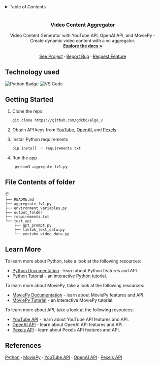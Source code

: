 <!-- TABLE OF CONTENTS -->
<details>
  <summary>Table of Contents</summary>
  <ol>
    <li>
      <a href="#technology-used">Technology used</a>      
    </li>
    <li><a href="#getting-started">Getting started</a></li>
    <li><a href="#file-contents-of-folder">File Contents of folder</a></li>
    <li><a href="#learn-more">Learn More</a></li>
    <li><a href="#references">References</a></li>
  </ol>
</details>
<br />
<div align="center">
  <!-- <a href="https://github.com/gdcho/algo_v">
    <img src="/public/images/algov.png" alt="Logo" width="300" height="300">
  </a> -->

  <h3 align="center">Video Content Aggregator</h3>


  <p align="center">
    Video Content Generator with YouTube API, OpenAI API, and MoviePy - Create dynamic video content with a vc aggregator.
    <br />
    <a href="https://github.com/gdcho/vc_aggregator"><strong>Explore the docs »</strong></a>
    <br />
    <br />
    <a href="https://algo-v-sepia.vercel.app/">See Project</a>
    ·
    <a href="https://github.com/gdcho/vc_aggregator/issues">Report Bug</a>
    ·
    <a href="https://github.com/gdcho/vc_aggregator/issues">Request Feature</a>
  </p>
</div>


## Technology used

![Python Badge](https://img.shields.io/badge/Python-3776AB?logo=python&logoColor=fff&style=for-the-badge)
![VS Code](https://img.shields.io/badge/VS%20Code-007ACC?style=for-the-badge&logo=visual-studio-code&logoColor=white)


## Getting Started

1. Clone the repo
   ```sh
   git clone https://github.com/gdcho/algo_v
   ```
2. Obtain API keys from [YouTube](https://developers.google.com/youtube/v3/getting-started), [OpenAI](https://beta.openai.com/), and [Pexels](https://www.pexels.com/api/new/).
3. Install Python requirements

   ```sh
   pip install -r requirements.txt
   ```
4. Run the app

   ```sh
    python3 aggregate_fv1.py
    ```

## File Contents of folder

```
📦
├── README.md
├── aggregrate_fv1.py
├── environment_variables.py
├── output_folder
├── requirements.txt
└── test_api
    ├── gpt_prompt.py
    ├── tiktok_text_data.py
    └── youtube_video_data.py
```

## Learn More

To learn more about Python, take a look at the following resources:

- [Python Documentation](https://www.python.org/doc/) - learn about Python features and API.
- [Python Tutorial](https://docs.python.org/3/tutorial/) - an interactive Python tutorial.

To learn more about MoviePy, take a look at the following resources:

- [MoviePy Documentation](https://zulko.github.io/moviepy/) - learn about MoviePy features and API.
- [MoviePy Tutorial](https://zulko.github.io/moviepy/getting_started/your_first_clip.html) - an interactive MoviePy tutorial.

To learn more about API, take a look at the following resources:

- [YouTube API](https://developers.google.com/youtube/v3/getting-started) - learn about YouTube API features and API.
- [OpenAI API](https://beta.openai.com/) - learn about OpenAI API features and API.
- [Pexels API](https://www.pexels.com/api/new/) - learn about Pexels API features and API.


## References

[Python](https://www.python.org/) ·
[MoviePy](https://zulko.github.io/moviepy/) ·
[YouTube API](https://developers.google.com/youtube/v3/getting-started) ·
[OpenAI API](https://beta.openai.com/) ·
[Pexels API](https://www.pexels.com/api/new/) 